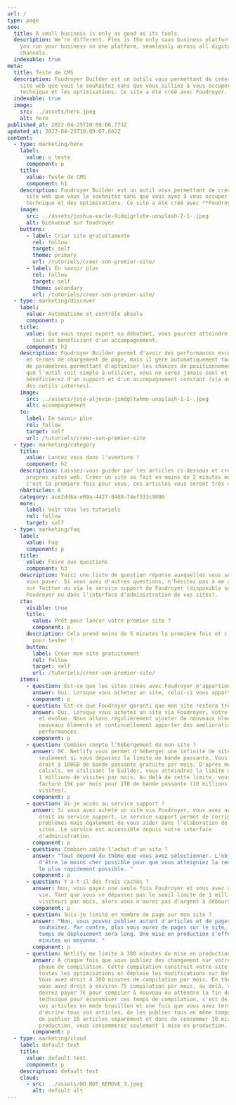 ```yaml
---
url: /
type: page
seo:
  title: A small business is only as good as its tools.
  description: We’re different. Flex is the only saas business platform that lets
    you run your business on one platform, seamlessly across all digital
    channels.
  indexable: true
meta:
  title: Teste de CMS
  description: Foudroyer Builder est un outils vous permettant de créer autant de
    site web que vous le souhaitez sans que vous ailliez à vous occuper de la
    technique et les optimisations. Ce site a été créé avec Foudroyer.
  indexable: true
  image:
    src: ../assets/hero.jpeg
    alt: hero
published_at: 2022-04-25T10:09:06.773Z
updated_at: 2022-04-25T10:09:07.662Z
content:
  - type: marketing/hero
    label:
      value: o teste
      component: p
    title:
      value: Teste de CMS
      component: h1
    description: Foudroyer Builder est un outil vous permettant de créer autant de
      site web que vous le souhaitez sans que vous ayez à vous occuper de la
      technique et des optimisations. Ce site a été créé avec **Foudroyer**.
    image:
      src: ../assets/joshua-earle-9idqigrlute-unsplash-2-1-.jpeg
      alt: bienvenue sur foudroyer
    buttons:
      - label: Criar site gratuitamente
        rel: follow
        target: self
        theme: primary
        url: /tutoriels/creer-son-premier-site/
      - label: En savoir plus
        rel: follow
        target: self
        theme: secondary
        url: /tutoriels/creer-son-premier-site/
  - type: marketing/discover
    label:
      value: Automatisme et contrôle absolu
      component: p
    title:
      value: Que vous soyez expert ou débutant, vous pourrez atteindre les sommets
        tout en bénéficiant d'un accompagnement.
      component: h2
    description: Foudroyer Builder permet d'avoir des performances exceptionnelles
      en termes de chargement de page, mais il gère automatiquement tout un tas
      de paramètres permettant d'optimiser les chances de positionnement. Bien
      que l'outil soit simple à utiliser, vous ne serez jamais seul et vous
      bénéficierez d'un support et d'un accompagnement constant (via un chat et
      des outils internes).
    image:
      src: ../assets/jose-aljovin-jzmdgltahmo-unsplash-1-1-.jpeg
      alt: accompagnement
    to:
      label: En savoir plus
      rel: follow
      target: self
      url: /tutoriels/creer-son-premier-site
  - type: marketing/category
    title:
      value: Lancez vous dans l'aventure !
      component: h2
    description: Laissez-vous guider par les articles ci-dessous et créez vos
      propres sites web. Créer un site se fait en moins de 2 minutes mais si
      c'est la première fois pour vous, ces articles vous seront très utiles.
    nbArticles: 6
    category: ace2dd6a-e09a-4427-8480-74ef333c9806
    more:
      label: Voir tous les tutoriels
      rel: follow
      target: self
  - type: marketing/faq
    label:
      value: Faq
      component: p
    title:
      value: Foire aux questions
      component: h3
    description: Voici une liste de question réponse auxquelles vous seriez amener à
      vous poser. Si vous avez d'autres questions, n'hésitez pas à me contacter
      sur Twitter ou via le service support de Foudroyer (disponible sur
      Foudroyer ou dans l'interface d'administration de vos sites).
    cta:
      visible: true
      title:
        value: Prêt pour lancer votre premier site ?
        component: p
      description: Cela prend moins de 5 minutes la première fois et c'est gratuit
        pour tester !
      button:
        label: Créer mon site gratuitement
        rel: follow
        target: self
        url: /tutoriels/creer-son-premier-site/
    items:
      - question: Est-ce que les sites créés avec Foudroyer m'appartiennent à 100% ?
        answer: Oui. Lorsque vous achetez un site, celui-ci vous appartient à vie !
        component: p
      - question: Est-ce que Foudroyer garanti que mon site restera très optimisé ?
        answer: Oui. Lorsque vous achetez un site via Foudroyer, votre site reste vivant
          et évolue. Nous allons régulièrement ajouter de nouveaux blocs, de
          nouveaux éléments et continuellement apporter des améliorations de
          performances.
        component: p
      - question: Combien compte l'hébergement de mon site ?
        answer: 0€. Netlify vous permet d'héberger une infinité de site et vous facture
          seulement si vous dépassez la limite de bande passante. Vous avez
          droit à 100GB de bande passante gratuite par mois. D'après mes
          calculs, en utilisant le builder, vous atteindrez la limite au bout de
          1 millions de visites par mois. Au delà de cette limite, vous serez
          facturé 19€ par mois pour 1TB de bande passante (10 millions de
          visites).
        component: p
      - question: Ai-je accès au service support ?
        answer: Si vous avez acheté un site via Foudroyer, vous avez automatiquement
          droit au service support. Le service support permet de corriger des
          problèmes mais également de vous aider dans l'élaboration de vos
          sites. Le service est accessible depuis votre interface
          d'administration.
        component: p
      - question: Combien coûte l'achat d'un site ?
        answer: "Tout dépend du thème que vous avez sélectionner. L'objectif reste
          d'être le moins cher possible pour que vous atteigniez la rentabilité
          le plus rapidement possible. "
        component: p
      - question: Y a-t-il des frais cachés ?
        answer: Non, vous payez une seule fois Foudroyer et vous avez accès au service à
          vie. Tant que vous ne dépassez pas le seuil limite de 1 million de
          visiteurs par mois, alors vous n'aurez pas d'argent à débourser.
        component: p
      - question: Suis-je limité en nombre de page sur mon site ?
        answer: "Non, vous pouvez publier autant d'articles et de pages que vous
          souhaitez. Par contre, plus vous aurez de pages sur le site, plus le
          temps de déploiement sera long. Une mise en production s'effectue en 3
          minutes en moyenne. "
        component: p
      - question: Netlify me limite à 300 minutes de mise en production par mois ?
        answer: À chaque fois que vous publiez des changement sur votre site, il y a une
          phase de compilation. Cette compilation construit votre site, fait
          toutes les optimisations et déploie les modifications sur Netlify.
          Vous avez droit à 300 minutes de compilation par mois. En théorie,
          vous avez droit à environ 75 compilation par mois, au delà, vous
          devrez payer 7€ pour compiler à nouveau ou attendre la fin du mois. La
          technique pour économiser ces temps de compilation, c'est de mettre
          vos articles en mode brouillon et une fois que vous avez terminé
          d'écrire tous vos articles, de les publier tous en même temps. Au lieu
          de publier 10 articles séparément et donc de consommer 10 mises en
          production, vous consommerez seulement 1 mise en production.
        component: p
  - type: marketing/cloud
    label: default text
    title:
      value: default text
      component: p
    description: default text
    cloud:
      - src: ../assets/DO_NOT_REMOVE_3.jpeg
        alt: default alt
---
```

